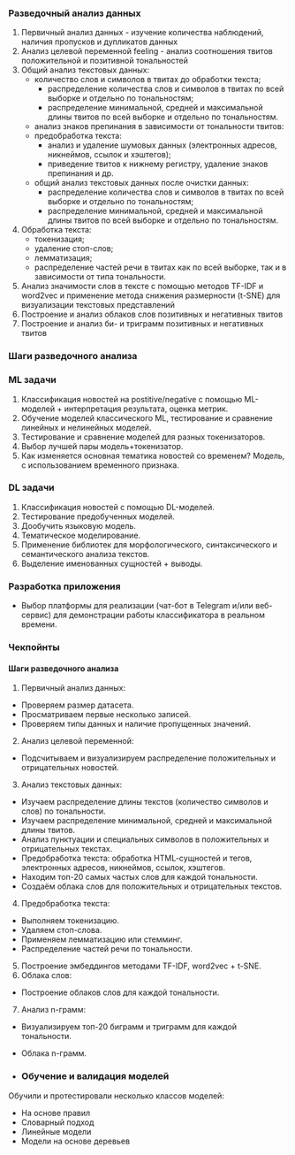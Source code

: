 ### Разведочный анализ данных
1. Первичный анализ данных - изучение количества наблюдений, наличия пропусков и дупликатов данных
2. Анализ целевой переменной feeling - анализ соотношения твитов положительной и позитивной тональностей
3. Общий анализ текстовых данных:
   * количество слов и символов в твитах до обработки текста;
     * распределение количества слов и символов в твитах по всей выборке и отдельно по тональностям;
     * распределение минимальной, средней и максимальной длины твитов по всей выборке и отдельно по тональностям.
   * анализ знаков препинания в зависимости от тональности твитов:
   * предобработка текста:
     * анализ и удаление шумовых данных (электронных адресов, никнеймов, ссылок и хэштегов);
     * приведение твитов к нижнему регистру, удаление знаков препинания и др.
   * общий анализ текстовых данных после очистки данных:
     * распределение количества слов и символов в твитах по всей выборке и отдельно по тональностям;
     * распределение минимальной, средней и максимальной длины твитов по всей выборке и отдельно по тональностям.
4. Обработка текста:
   * токенизация;
   * удаление стоп-слов;
   * лемматизация;
   * распределение частей речи в твитах как по всей выборке, так и в зависимости от типа тональности.
5. Анализ значимости слов в тексте с помощью методов TF-IDF и word2vec и применение метода снижения размерности (t-SNE) для визуализации текстовых представлений
6. Построение и анализ облаков слов позитивных и негативных твитов
7. Построение и анализ би- и триграмм позитивных и негативных твитов

### Шаги разведочного анализа




### ML задачи
1. Классификация новостей на postitive/negative с помощью ML-моделей + интерпретация результата, оценка метрик.
2. Обучение моделей классического ML, тестирование и сравнение линейных и нелинейных моделей.
3. Тестирование и сравнение моделей для разных токенизаторов.
4. Выбор лучшей пары модель+токенизатор.
5. Как изменяется основная тематика новостей со временем? Модель, с использованием временного признака.

### DL задачи
1. Классификация новостей с помощью DL-моделей.
2. Тестирование предобученных моделей.
3. Дообучить языковую модель. 
4. Тематическое моделирование.
5. Применение библиотек для морфологического, синтаксического и семантического анализа текстов.
6. Выделение именованных сущностей + выводы.

### Разработка приложения
- Выбор платформы для реализации (чат-бот в Telegram и/или веб-сервис) для демонстрации работы классификатора в реальном времени.

### Чекпойнты
#### Шаги разведочного анализа
1. Первичный анализ данных:
- Проверяем размер датасета.
- Просматриваем первые несколько записей.
- Проверяем типы данных и наличие пропущенных значений.
2. Анализ целевой переменной:
- Подсчитываем и визуализируем распределение положительных и отрицательных новостей.
3. Анализ текстовых данных:
- Изучаем распределение длины текстов (количество символов и слов) по тональности.
- Изучаем распределение минимальной, средней и максимальной длины твитов.
- Анализ пунктуации и специальных символов в положительных и отрицательных текстах.
- Предобработка текста: обработка HTML-cущностей и тегов, электронных адресов, никнеймов, ссылок, хэштегов.
- Находим топ-20 самых частых слов для каждой тональности.
- Создаём облака слов для положительных и отрицательных текстов.
4. Предобработка текста:
- Выполняем токенизацию.
- Удаляем стоп-слова.
- Применяем лемматизацию или стемминг.
- Распределение частей речи по тональности.
5. Построение эмбеддингов методами TF-IDF, word2vec + t-SNE.
6. Облака слов:
- Построение облаков слов для каждой тональности.
7. Анализ n-грамм:
- Визуализируем топ-20 биграмм и триграмм для каждой тональности.
- Облака n-грамм.

- ### Обучение и валидация моделей
Обучили и протестировали несколько классов моделей:
- На основе правил
- Словарный подход
- Линейные модели
- Модели на основе деревьев
